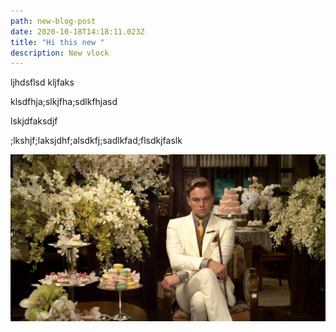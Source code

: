 ```yaml
---
path: new-blog-post
date: 2020-10-18T14:18:11.023Z
title: "Hi this new "
description: New vlock
---
```

ljhdsflsd kljfaks





klsdfhja;slkjfha;sdlkfhjasd

lskjdfaksdjf



;lkshjf;laksjdhf;alsdkfj;sadlkfad;flsdkjfaslk



![dkdf](../assets/great2.jpg "dfssdf")